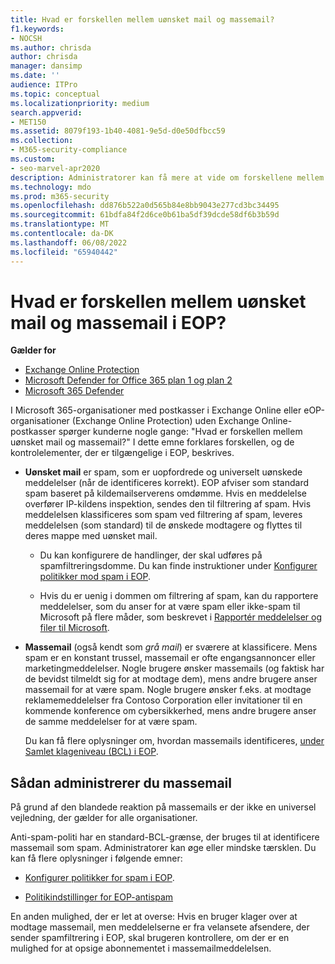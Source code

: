```yaml
---
title: Hvad er forskellen mellem uønsket mail og massemail?
f1.keywords:
- NOCSH
ms.author: chrisda
author: chrisda
manager: dansimp
ms.date: ''
audience: ITPro
ms.topic: conceptual
ms.localizationpriority: medium
search.appverid:
- MET150
ms.assetid: 8079f193-1b40-4081-9e5d-d0e50dfbcc59
ms.collection:
- M365-security-compliance
ms.custom:
- seo-marvel-apr2020
description: Administratorer kan få mere at vide om forskellene mellem uønsket mail (spam) og massemails (grå mail) i Exchange Online Protection (EOP).
ms.technology: mdo
ms.prod: m365-security
ms.openlocfilehash: dd876b522a0d565b84e8bb9043e277cd3bc34495
ms.sourcegitcommit: 61bdfa84f2d6ce0b61ba5df39dcde58df6b3b59d
ms.translationtype: MT
ms.contentlocale: da-DK
ms.lasthandoff: 06/08/2022
ms.locfileid: "65940442"
---
```

# <a name="whats-the-difference-between-junk-email-and-bulk-email-in-eop"></a>Hvad er forskellen mellem uønsket mail og massemail i EOP?

**Gælder for**
- [Exchange Online Protection](exchange-online-protection-overview.md)
- [Microsoft Defender for Office 365 plan 1 og plan 2](defender-for-office-365.md)
- [Microsoft 365 Defender](../defender/microsoft-365-defender.md)

I Microsoft 365-organisationer med postkasser i Exchange Online eller eOP-organisationer (Exchange Online Protection) uden Exchange Online-postkasser spørger kunderne nogle gange: "Hvad er forskellen mellem uønsket mail og massemail?" I dette emne forklares forskellen, og de kontrolelementer, der er tilgængelige i EOP, beskrives.

- **Uønsket mail** er spam, som er uopfordrede og universelt uønskede meddelelser (når de identificeres korrekt). EOP afviser som standard spam baseret på kildemailserverens omdømme. Hvis en meddelelse overfører IP-kildens inspektion, sendes den til filtrering af spam. Hvis meddelelsen klassificeres som spam ved filtrering af spam, leveres meddelelsen (som standard) til de ønskede modtagere og flyttes til deres mappe med uønsket mail.

  - Du kan konfigurere de handlinger, der skal udføres på spamfiltreringsdomme. Du kan finde instruktioner under [Konfigurer politikker mod spam i EOP](configure-your-spam-filter-policies.md).

  - Hvis du er uenig i dommen om filtrering af spam, kan du rapportere meddelelser, som du anser for at være spam eller ikke-spam til Microsoft på flere måder, som beskrevet i [Rapportér meddelelser og filer til Microsoft](report-junk-email-messages-to-microsoft.md).

- **Massemail** (også kendt som _grå mail_) er sværere at klassificere. Mens spam er en konstant trussel, massemail er ofte engangsannoncer eller marketingmeddelelser. Nogle brugere ønsker massemails (og faktisk har de bevidst tilmeldt sig for at modtage dem), mens andre brugere anser massemail for at være spam. Nogle brugere ønsker f.eks. at modtage reklamemeddelelser fra Contoso Corporation eller invitationer til en kommende konference om cybersikkerhed, mens andre brugere anser de samme meddelelser for at være spam.

  Du kan få flere oplysninger om, hvordan massemails identificeres, [under Samlet klageniveau (BCL) i EOP](bulk-complaint-level-values.md).

## <a name="how-to-manage-bulk-email"></a>Sådan administrerer du massemail

På grund af den blandede reaktion på massemails er der ikke en universel vejledning, der gælder for alle organisationer.

Anti-spam-politi har en standard-BCL-grænse, der bruges til at identificere massemail som spam. Administratorer kan øge eller mindske tærsklen. Du kan få flere oplysninger i følgende emner:

- [Konfigurer politikker for spam i EOP](configure-your-spam-filter-policies.md).

- [Politikindstillinger for EOP-antispam](recommended-settings-for-eop-and-office365.md#eop-anti-spam-policy-settings)

En anden mulighed, der er let at overse: Hvis en bruger klager over at modtage massemail, men meddelelserne er fra velansete afsendere, der sender spamfiltrering i EOP, skal brugeren kontrollere, om der er en mulighed for at opsige abonnementet i massemailmeddelelsen.
